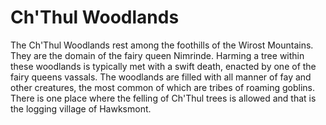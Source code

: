 # Ch'Thul Woodlands

The Ch'Thul Woodlands rest among the foothills of the Wirost Mountains. They are the domain of the fairy queen Nimrinde. Harming a tree within these woodlands is typically met with a swift death, enacted by one of the fairy queens vassals. The woodlands are filled with all manner of fay and other creatures, the most common of which are tribes of roaming goblins. There is one place where the felling of Ch'Thul trees is allowed and that is the logging village of Hawksmont.